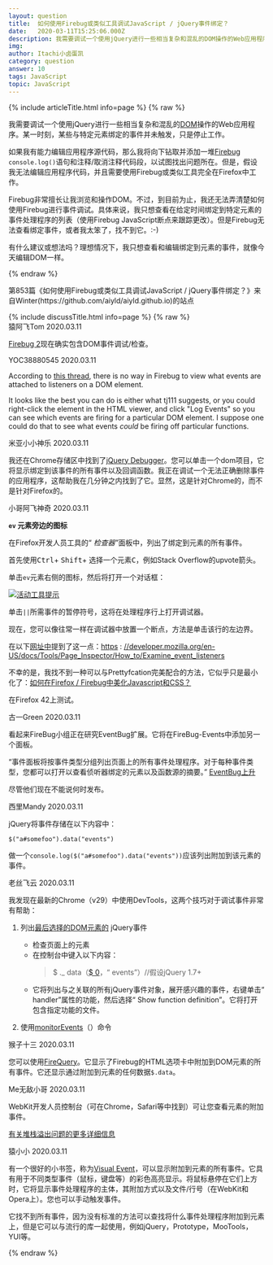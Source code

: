 ```yaml
---
layout: question
title:  如何使用Firebug或类似工具调试JavaScript / jQuery事件绑定？
date:   2020-03-11T15:25:06.000Z
description: 我需要调试一个使用jQuery进行一些相当复杂和混乱的DOM操作的Web应用程序。某一时刻，某些与特定元素绑定的事件并未触发，只是停止工作。如果我有能...
img: 
author: Itachi小卤蛋凯
category: question
answer: 10
tags: JavaScript
topic: JavaScript
---
```

<div class="article-root">
  <div class="article">
    {% include articleTitle.html info=page %}
    {% raw %}
    <div class="article-content"><p><font style="vertical-align: inherit;"><font style="vertical-align: inherit;">我需要调试一个使用jQuery进行一些相当复杂和混乱的</font></font><a href="http://en.wikipedia.org/wiki/Document_Object_Model" rel="noreferrer"><font style="vertical-align: inherit;"><font style="vertical-align: inherit;">DOM</font></font></a><font style="vertical-align: inherit;"><font style="vertical-align: inherit;">操作</font><font style="vertical-align: inherit;">的Web应用程序</font><font style="vertical-align: inherit;">。</font><font style="vertical-align: inherit;">某一时刻，某些与特定元素绑定的事件并未触发，只是停止工作。</font></font></p>

<p><font style="vertical-align: inherit;"><font style="vertical-align: inherit;">如果我有能力编辑应用程序源代码，那么我将向下钻取并添加一堆</font></font><a href="http://en.wikipedia.org/wiki/Firebug_%28software%29" rel="noreferrer"><font style="vertical-align: inherit;"><font style="vertical-align: inherit;">Firebug</font></font></a> <code>console.log()</code><font style="vertical-align: inherit;"><font style="vertical-align: inherit;">语句和注释/取消注释代码段，以试图找出问题所在。</font><font style="vertical-align: inherit;">但是，假设我无法编辑应用程序代码，并且需要使用Firebug或类似工具完全在Firefox中工作。</font></font></p>

<p><font style="vertical-align: inherit;"><font style="vertical-align: inherit;">Firebug非常擅长让我浏览和操作DOM。</font><font style="vertical-align: inherit;">不过，到目前为止，我还无法弄清楚如何使用Firebug进行事件调试。</font><font style="vertical-align: inherit;">具体来说，我只想查看在给定时间绑定到特定元素的事件处理程序的列表（使用Firebug JavaScript断点来跟踪更改）。</font><font style="vertical-align: inherit;">但是Firebug无法查看绑定事件，或者我太笨了，找不到它。</font><font style="vertical-align: inherit;">:-)</font></font></p>

<p><font style="vertical-align: inherit;"><font style="vertical-align: inherit;">有什么建议或想法吗？</font><font style="vertical-align: inherit;">理想情况下，我只想查看和编辑绑定到元素的事件，就像今天编辑DOM一样。</font></font></p></div>
    {% endraw %}
  </div>
  <p class="winter_mark">第853篇《如何使用Firebug或类似工具调试JavaScript / jQuery事件绑定？》来自Winter(https://github.com/aiyld/aiyld.github.io)的站点</p>
  <div class="discuss-wrapper">
    {% include discussTitle.html info=page %}
    {% raw %}
    <div class="discuss-list">
    <div class="discuss-item">
        <div class="discuss-parent">
          <div class="discuss-meta">
            <span class="discuss-user">猿阿飞Tom</span>
            <span class="discuss-time">2020.03.11</span>
          </div>
          <div class="discuss-comment"><p><a href="https://blog.getfirebug.com/2014/06/10/firebug-2-0/#dom-events-inspector" rel="nofollow"><font style="vertical-align: inherit;"><font style="vertical-align: inherit;">Firebug 2</font></font></a><font style="vertical-align: inherit;"><font style="vertical-align: inherit;">现在确实包含DOM事件调试/检查。</font></font></p></div>
        </div></div><div class="discuss-item">
        <div class="discuss-parent">
          <div class="discuss-meta">
            <span class="discuss-user">YOC38880545</span>
            <span class="discuss-time">2020.03.11</span>
          </div>
          <div class="discuss-comment"><p>According to <a href="http://groups.google.com/group/firebug/browse_thread/thread/607400c545ce6048?pli=1" rel="nofollow noreferrer" title="这个线程">this thread</a>, there is no way in Firebug to view what events are attached to listeners on a DOM element.</p>

<p>It looks like the best you can do is either what tj111 suggests, or you could right-click the element in the HTML viewer, and click "Log Events" so you can see which events are firing for a particular DOM element.  I suppose one could do that to see what events <em>could</em> be firing off particular functions.</p></div>
        </div></div><div class="discuss-item">
        <div class="discuss-parent">
          <div class="discuss-meta">
            <span class="discuss-user">米亚小小神乐</span>
            <span class="discuss-time">2020.03.11</span>
          </div>
          <div class="discuss-comment"><p><font style="vertical-align: inherit;"><font style="vertical-align: inherit;">我还在</font><font style="vertical-align: inherit;">Chrome存储区中</font><font style="vertical-align: inherit;">找到了</font></font><a href="https://chrome.google.com/webstore/detail/dbhhnnnpaeobfddmlalhnehgclcmjimi" rel="nofollow"><font style="vertical-align: inherit;"><font style="vertical-align: inherit;">jQuery Debugger</font></font></a><font style="vertical-align: inherit;"><font style="vertical-align: inherit;">。</font><font style="vertical-align: inherit;">您可以单击一个dom项目，它将显示绑定到该事件的所有事件以及回调函数。</font><font style="vertical-align: inherit;">我正在调试一个无法正确删除事件的应用程序，这帮助我在几分钟之内找到了它。</font><font style="vertical-align: inherit;">显然，这是针对Chrome的，而不是针对Firefox的。</font></font></p></div>
        </div></div><div class="discuss-item">
        <div class="discuss-parent">
          <div class="discuss-meta">
            <span class="discuss-user">小哥阿飞神奇</span>
            <span class="discuss-time">2020.03.11</span>
          </div>
          <div class="discuss-comment"><p><strong><code>ev</code><font style="vertical-align: inherit;"><font style="vertical-align: inherit;"> 元素旁边的图标</font></font></strong></p>

<p><font style="vertical-align: inherit;"><font style="vertical-align: inherit;">在Firefox开发人员工具的“ </font></font><em><font style="vertical-align: inherit;"><font style="vertical-align: inherit;">检查器”</font></font></em><font style="vertical-align: inherit;"><font style="vertical-align: inherit;">面板中，列出了绑定到元素的所有事件。</font></font></p>

<p><font style="vertical-align: inherit;"><font style="vertical-align: inherit;">首先使用</font></font><kbd>Ctrl</kbd><font style="vertical-align: inherit;"><font style="vertical-align: inherit;">+ </font></font><kbd>Shift</kbd><font style="vertical-align: inherit;"><font style="vertical-align: inherit;">+ </font><font style="vertical-align: inherit;">选择一个元素</font></font><kbd>C</kbd><font style="vertical-align: inherit;"><font style="vertical-align: inherit;">，例如Stack Overflow的upvote箭头。</font></font></p>

<p><font style="vertical-align: inherit;"><font style="vertical-align: inherit;">单击</font></font><code>ev</code><font style="vertical-align: inherit;"><font style="vertical-align: inherit;">元素右侧</font><font style="vertical-align: inherit;">的</font><font style="vertical-align: inherit;">图标，然后将打开一个对话框：</font></font></p>

<p><a href="https://i.stack.imgur.com/9QYSA.png" rel="nofollow noreferrer"><img src="https://i.stack.imgur.com/9QYSA.png" alt="活动工具提示"></a></p>

<p><font style="vertical-align: inherit;"><font style="vertical-align: inherit;">单击</font></font><code>||</code><font style="vertical-align: inherit;"><font style="vertical-align: inherit;">所需事件</font><font style="vertical-align: inherit;">的暂停</font><font style="vertical-align: inherit;">符号，这将在处理程序行上打开调试器。</font></font></p>

<p><font style="vertical-align: inherit;"><font style="vertical-align: inherit;">现在，您可以像往常一样在调试器中放置一个断点，方法是单击该行的左边界。</font></font></p>

<p><font style="vertical-align: inherit;"><font style="vertical-align: inherit;">在以下</font><a href="https://developer.mozilla.org/en-US/docs/Tools/Page_Inspector/How_to/Examine_event_listeners" rel="nofollow noreferrer"><font style="vertical-align: inherit;">网址中</font></a><font style="vertical-align: inherit;">提到了这一点：</font><a href="https://developer.mozilla.org/en-US/docs/Tools/Page_Inspector/How_to/Examine_event_listeners" rel="nofollow noreferrer"><font style="vertical-align: inherit;">https</font></a><font style="vertical-align: inherit;"> : </font></font><a href="https://developer.mozilla.org/en-US/docs/Tools/Page_Inspector/How_to/Examine_event_listeners" rel="nofollow noreferrer"><font style="vertical-align: inherit;"><font style="vertical-align: inherit;">//developer.mozilla.org/en-US/docs/Tools/Page_Inspector/How_to/Examine_event_listeners</font></font></a></p>

<p><font style="vertical-align: inherit;"><font style="vertical-align: inherit;">不幸的是，我找不到一种可以与Prettyfcation完美配合的方法，它似乎只是最小化了：</font></font><a href="https://stackoverflow.com/questions/3216583/beautify-javascript-and-css-in-firebug/33753982#33753982"><font style="vertical-align: inherit;"><font style="vertical-align: inherit;">如何在Firefox / Firebug中美化Javascript和CSS？</font></font></a></p>

<p><font style="vertical-align: inherit;"><font style="vertical-align: inherit;">在Firefox 42上测试。</font></font></p></div>
        </div></div><div class="discuss-item">
        <div class="discuss-parent">
          <div class="discuss-meta">
            <span class="discuss-user">古一Green</span>
            <span class="discuss-time">2020.03.11</span>
          </div>
          <div class="discuss-comment"><p><font style="vertical-align: inherit;"><font style="vertical-align: inherit;">看起来FireBug小组正在研究EventBug扩展。</font><font style="vertical-align: inherit;">它将在FireBug-Events中添加另一个面板。</font></font></p>

<p><font style="vertical-align: inherit;"><font style="vertical-align: inherit;">“事件面板将按事件类型分组列出页面上的所有事件处理程序。对于每种事件类型，您都可以打开以查看侦听器绑定的元素以及函数源的摘要。” </font></font><a href="http://blog.getfirebug.com/2009/09/18/eventbug-rising/" rel="nofollow noreferrer" title="Getfirebug博客上的条目"><font style="vertical-align: inherit;"><font style="vertical-align: inherit;">EventBug上升</font></font></a></p>

<p><font style="vertical-align: inherit;"><font style="vertical-align: inherit;">尽管他们现在不能说何时发布。</font></font></p></div>
        </div></div><div class="discuss-item">
        <div class="discuss-parent">
          <div class="discuss-meta">
            <span class="discuss-user">西里Mandy</span>
            <span class="discuss-time">2020.03.11</span>
          </div>
          <div class="discuss-comment"><p><font style="vertical-align: inherit;"><font style="vertical-align: inherit;">jQuery将事件存储在以下内容中：</font></font></p>

<pre><code>$("a#somefoo").data("events")
</code></pre>

<p><font style="vertical-align: inherit;"><font style="vertical-align: inherit;">做一个</font></font><code>console.log($("a#somefoo").data("events"))</code><font style="vertical-align: inherit;"><font style="vertical-align: inherit;">应该列出附加到该元素的事件。</font></font></p></div>
        </div></div><div class="discuss-item">
        <div class="discuss-parent">
          <div class="discuss-meta">
            <span class="discuss-user">老丝飞云</span>
            <span class="discuss-time">2020.03.11</span>
          </div>
          <div class="discuss-comment"><p><font style="vertical-align: inherit;"><font style="vertical-align: inherit;">我发现在最新的Chrome（v29）中使用DevTools，这两个技巧对于调试事件非常有帮助：</font></font></p>

<ol>
<li><p><font style="vertical-align: inherit;"><font style="vertical-align: inherit;">列出</font><a href="https://developers.google.com/chrome-developer-tools/docs/console#accessing_recently_selected_elements_and_objects" rel="noreferrer"><font style="vertical-align: inherit;">最后选择的DOM元素的</font></a><font style="vertical-align: inherit;"> jQuery事件</font></font><a href="https://developers.google.com/chrome-developer-tools/docs/console#accessing_recently_selected_elements_and_objects" rel="noreferrer"><font style="vertical-align: inherit;"></font></a>
</p><ul>
<li><font style="vertical-align: inherit;"><font style="vertical-align: inherit;">检查页面上的元素</font></font></li>
<li><font style="vertical-align: inherit;"><font style="vertical-align: inherit;">在控制台中键入以下内容： </font></font><p></p>

<blockquote>
  <p><font style="vertical-align: inherit;"><font style="vertical-align: inherit;">$ ._ data（</font></font><a href="https://developers.google.com/chrome-developer-tools/docs/console#accessing_recently_selected_elements_and_objects" rel="noreferrer"><font style="vertical-align: inherit;"><font style="vertical-align: inherit;">$ 0</font></font></a><font style="vertical-align: inherit;"><font style="vertical-align: inherit;">，“ events”）//假设jQuery 1.7+</font></font></p></blockquote></li>
  <li><font style="vertical-align: inherit;"><font style="vertical-align: inherit;">它将列出与之关联的所有jQuery事件对象，展开感兴趣的事件，右键单击“ handler”属性的功能，然后选择“ Show function definition”。</font><font style="vertical-align: inherit;">它将打开包含指定功能的文件。</font></font></li>
  </ul><p></p>
</li>
<li><p><font style="vertical-align: inherit;"><font style="vertical-align: inherit;">使用</font></font><a href="https://developers.google.com/chrome-developer-tools/docs/commandline-api#monitoreventsobject_events" rel="noreferrer"><font style="vertical-align: inherit;"><font style="vertical-align: inherit;">monitorEvents</font></font></a><font style="vertical-align: inherit;"><font style="vertical-align: inherit;">（）命令</font></font></p></li>
</ol></div>
        </div></div><div class="discuss-item">
        <div class="discuss-parent">
          <div class="discuss-meta">
            <span class="discuss-user">猴子十三</span>
            <span class="discuss-time">2020.03.11</span>
          </div>
          <div class="discuss-comment"><p><font style="vertical-align: inherit;"><font style="vertical-align: inherit;">您可以使用</font></font><a href="http://firequery.binaryage.com/#features" rel="noreferrer"><font style="vertical-align: inherit;"><font style="vertical-align: inherit;">FireQuery</font></font></a><font style="vertical-align: inherit;"><font style="vertical-align: inherit;">。</font><font style="vertical-align: inherit;">它显示了Firebug的HTML选项卡中附加到DOM元素的所有事件。</font><font style="vertical-align: inherit;">它还显示通过附加到元素的任何数据</font></font><code>$.data</code><font style="vertical-align: inherit;"><font style="vertical-align: inherit;">。</font></font></p></div>
        </div></div><div class="discuss-item">
        <div class="discuss-parent">
          <div class="discuss-meta">
            <span class="discuss-user">Me无敌小哥</span>
            <span class="discuss-time">2020.03.11</span>
          </div>
          <div class="discuss-comment"><p><font style="vertical-align: inherit;"><font style="vertical-align: inherit;">WebKit开发人员控制台（可在Chrome，Safari等中找到）可让您查看元素的附加事件。</font></font></p>

<p><a href="https://stackoverflow.com/questions/10213703/how-do-i-view-events-fired-on-an-element-in-chrome-web-developer"><font style="vertical-align: inherit;"><font style="vertical-align: inherit;">有关堆栈溢出问题的更多详细信息</font></font></a></p></div>
        </div></div><div class="discuss-item">
        <div class="discuss-parent">
          <div class="discuss-meta">
            <span class="discuss-user">猿小小</span>
            <span class="discuss-time">2020.03.11</span>
          </div>
          <div class="discuss-comment"><p><font style="vertical-align: inherit;"><font style="vertical-align: inherit;">有一个很好的小书签，称为</font></font><a href="http://www.sprymedia.co.uk/article/Visual+Event+2" rel="noreferrer"><font style="vertical-align: inherit;"><font style="vertical-align: inherit;">Visual Event</font></font></a><font style="vertical-align: inherit;"><font style="vertical-align: inherit;">，可以显示附加到元素的所有事件。</font><font style="vertical-align: inherit;">它具有用于不同类型事件（鼠标，键盘等）的彩色高亮显示。</font><font style="vertical-align: inherit;">将鼠标悬停在它们上方时，它将显示事件处理程序的主体，其附加方式以及文件/行号（在WebKit和Opera上）。</font><font style="vertical-align: inherit;">您也可以手动触发事件。</font></font></p>

<p><font style="vertical-align: inherit;"><font style="vertical-align: inherit;">它找不到所有事件，因为没有标准的方法可以查找将什么事件处理程序附加到元素上，但是它可以与流行的库一起使用，例如jQuery，Prototype，MooTools，YUI等。</font></font></p></div>
        </div></div>
    </div>
    {% endraw %}
  </div>
<div>
